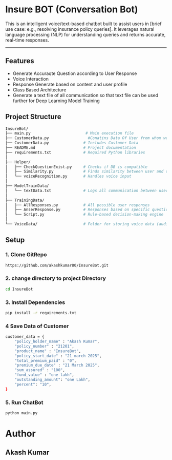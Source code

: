 # Insure BOT (Conversation Bot)

This is an intelligent voice/text-based chatbot built to assist users in [brief use case: e.g., resolving insurance policy queries]. It leverages natural language processing (NLP) for understanding queries and returns accurate, real-time responses.

---

## Features

<ul>
<li>Generate Accuraqte Question according to User Response</li>
<li>Voice Interaction</li>
<li>Response Generate based on content and user profile</li>
<li>Class Based Architecture</li>
<li>Generate a text file of all communication so that text file can be used further for Deep Learning Model Training</li>
</ul>

## Project Structure

```bash
InsureBot/
├── main.py                        # Main execution file
├── CustomerData.py                 #Conatins Data Of User from whom we want to connect
├── CustomerData.py               # Includes Customer Data
├── README.md                     # Project documentation
├── requirements.txt              # Required Python libraries
│
├── Helper/                       
│   ├── CheckQuestionExist.py     # Checks if DB is compatible
│   ├── Similarity.py             # Finds similarity between user and default responses
│   └── voiceRecognition.py       # Handles voice input
│
├── ModelTrainData/
│   └── textData.txt              # Logs all communication between user and bot
│
├── TrainingData/
│   ├── AllResponses.py           # All possible user responses
│   ├── AnserResponse.py          # Responses based on specific questions
│   └── Script.py                 # Rule-based decision-making engine
│
└── VoiceData/                    # Folder for storing voice data (audio files)
```

## Setup

### 1. Clone GitRepo

```bash
https://github.com/akashkumar80/InsureBot.git
```

### 2. change directory to project Directory

```bash
cd InsureBot
```

### 3. Install Dependencies

```bash
pip install -r requirements.txt
```

### 4 Save Data of Customer

```bash
customer_data = {
    "policy_holder_name" : "Akash Kumar",
    "policy_number" : "21201",
    "product_name" : "InsureBot",
    "policy_start_date" : "21 march 2025",
    "total_premium_paid" : "0",
    "premium_due_date" : "21 March 2025",
    "sum_assured" : "100",
    "fund_value" : "one lakh",
    "outstanding_amount": "one Lakh",
    "percent": "10",
}
```

### 5. Run ChatBot

```bash
python main.py
```

# Author 

## Akash Kumar
